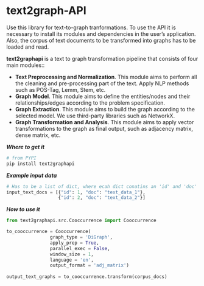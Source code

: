 # text2graph-API
Use this library for text-to-graph tranformations. To use the API it is necessary to install its modules and dependencies  in the user’s application. Also, the corpus of text documents to be transformed into graphs has to be loaded and read.

 **text2graphapi** is a text to graph transformation pipeline that consists of four main modules::
* **Text Preprocessing and Normalization**. This module aims to
perform all the cleaning and pre-processing part of the text. Apply NLP methods such as POS-Tag, Lemm, Stem, etc.
* **Graph Model**. This module aims to define the entities/nodes and
their relationships/edges according to the problem specification.
* **Graph Extraction**. This module aims to build the graph according
to the selected model. We use third-party libraries such as NetworkX.
* **Graph Transformation and Analysis**. This module aims to apply
vector transformations to the graph as final output, such as adjacency
matrix, dense matrix, etc.


**_Where to get it_**
```Python
# from PYPI
pip install text2graphapi
```

**_Example input data_**
```Python
# Has to be a list of dict, where ecah dict conatins an 'id' and 'doc' text data
input_text_docs = [{"id": 1, "doc": "text_data_1"},
                   {"id": 2, "doc": "text_data_2"}]
```

**_How to use it_**
```Python
from text2graphapi.src.Cooccurrence import Cooccurrence

to_cooccurrence = Cooccurrence(
                graph_type = 'DiGraph', 
                apply_prep = True, 
                parallel_exec = False,
                window_size = 1, 
                language = 'en',
                output_format = 'adj_matrix')
                
output_text_graphs = to_cooccurrence.transform(corpus_docs)
```